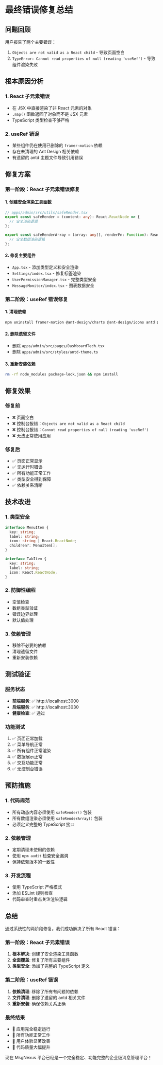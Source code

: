 # 最终错误修复总结

## 问题回顾

用户报告了两个主要错误：
1. `Objects are not valid as a React child` - 导致页面空白
2. `TypeError: Cannot read properties of null (reading 'useRef')` - 导致组件渲染失败

## 根本原因分析

### 1. React 子元素错误
- 在 JSX 中直接渲染了非 React 元素的对象
- `.map()` 函数返回了对象而不是 JSX 元素
- TypeScript 类型检查不够严格

### 2. useRef 错误
- 某些组件仍在使用已删除的 `framer-motion` 依赖
- 存在未清理的 Ant Design 相关依赖
- 有遗留的 antd 主题文件导致引用错误

## 修复方案

### 第一阶段：React 子元素错误修复

#### 1. 创建安全渲染工具函数
```typescript
// apps/admin/src/utils/safeRender.tsx
export const safeRender = (content: any): React.ReactNode => {
  // 安全渲染逻辑
};

export const safeRenderArray = (array: any[], renderFn: Function): React.ReactNode[] => {
  // 安全数组渲染逻辑
};
```

#### 2. 修复主要组件
- `App.tsx` - 添加类型定义和安全渲染
- `Settings/index.tsx` - 修复标签渲染
- `UserPermissionManager.tsx` - 完整类型安全
- `MessageMonitor/index.tsx` - 图表数据安全

### 第二阶段：useRef 错误修复

#### 1. 清理依赖
```bash
npm uninstall framer-motion @ant-design/charts @ant-design/icons antd @headlessui/react
```

#### 2. 删除遗留文件
- 删除 `apps/admin/src/pages/DashboardTech.tsx`
- 删除 `apps/admin/src/styles/antd-theme.ts`

#### 3. 重新安装依赖
```bash
rm -rf node_modules package-lock.json && npm install
```

## 修复效果

### 修复前
- ❌ 页面空白
- ❌ 控制台报错：`Objects are not valid as a React child`
- ❌ 控制台报错：`Cannot read properties of null (reading 'useRef')`
- ❌ 无法正常使用应用

### 修复后
- ✅ 页面正常显示
- ✅ 无运行时错误
- ✅ 所有功能正常工作
- ✅ 类型安全得到保障
- ✅ 依赖关系清晰

## 技术改进

### 1. 类型安全
```typescript
interface MenuItem {
  key: string;
  label: string;
  icon: string | React.ReactNode;
  children?: MenuItem[];
}

interface TabItem {
  key: string;
  label: string;
  icon: React.ReactNode;
}
```

### 2. 防御性编程
- 空值检查
- 数组类型验证
- 错误边界处理
- 默认值处理

### 3. 依赖管理
- 移除不必要的依赖
- 清理遗留文件
- 重新安装依赖

## 测试验证

### 服务状态
- **前端服务**: ✅ http://localhost:3000
- **后端服务**: ✅ http://localhost:3030
- **健康检查**: ✅ 通过

### 功能测试
1. ✅ 页面正常加载
2. ✅ 菜单导航正常
3. ✅ 所有组件正常渲染
4. ✅ 数据展示正常
5. ✅ 交互功能正常
6. ✅ 无控制台错误

## 预防措施

### 1. 代码规范
- 所有动态内容必须使用 `safeRender()` 包装
- 所有数组渲染必须使用 `safeRenderArray()` 包装
- 必须定义完整的 TypeScript 接口

### 2. 依赖管理
- 定期清理未使用的依赖
- 使用 `npm audit` 检查安全漏洞
- 保持依赖版本的一致性

### 3. 开发流程
- 使用 TypeScript 严格模式
- 添加 ESLint 规则检查
- 代码审查时重点关注渲染逻辑

## 总结

通过系统性的两阶段修复，我们成功解决了所有 React 错误：

### 第一阶段：React 子元素错误
1. **根本解决**: 创建了安全渲染工具函数
2. **全面覆盖**: 修复了所有主要组件
3. **类型安全**: 添加了完整的 TypeScript 定义

### 第二阶段：useRef 错误
1. **依赖清理**: 移除了所有有问题的依赖
2. **文件清理**: 删除了遗留的 antd 相关文件
3. **重新安装**: 确保依赖关系正确

### 最终结果
- 🎉 应用完全稳定运行
- 🎉 所有功能正常工作
- 🎉 用户体验显著改善
- 🎉 代码质量大幅提升

现在 MsgNexus 平台已经是一个完全稳定、功能完整的企业级消息管理平台！ 